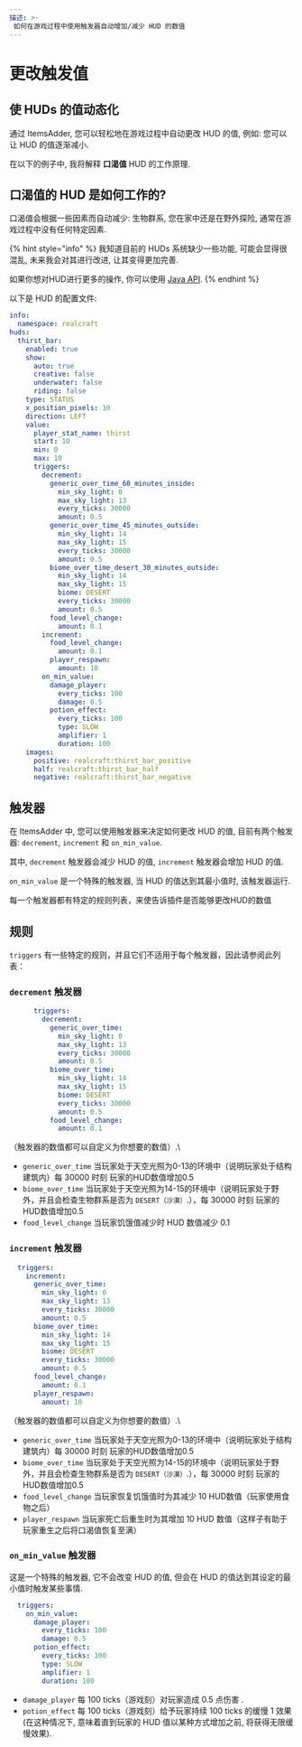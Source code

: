 ```yaml
---
描述: >-
 如何在游戏过程中使用触发器自动增加/减少 HUD 的数值
---
```


# 更改触发值

## 使 HUDs 的值动态化

通过 ItemsAdder, 您可以轻松地在游戏过程中自动更改 HUD 的值, 例如: 您可以让 HUD 的值逐渐减小.

在以下的例子中, 我将解释 **口渴值** HUD 的工作原理.

## 口渴值的 HUD 是如何工作的?

口渴值会根据一些因素而自动减少: 生物群系, 您在家中还是在野外探险, 通常在游戏过程中没有任何特定因素.

{% hint style="info" %}
我知道目前的 HUDs 系统缺少一些功能, 可能会显得很混乱, 未来我会对其进行改进, 让其变得更加完善.

如果你想对HUD进行更多的操作, 你可以使用 [Java API](../../../developers/java-api/).
{% endhint %}

以下是 HUD 的配置文件:

```yaml
info:
  namespace: realcraft
huds:
  thirst_bar:
    enabled: true
    show:
      auto: true
      creative: false
      underwater: false
      riding: false
    type: STATUS
    x_position_pixels: 10
    direction: LEFT
    value:
      player_stat_name: thirst
      start: 10
      min: 0
      max: 10
      triggers:
        decrement:
          generic_over_time_60_minutes_inside:
            min_sky_light: 0
            max_sky_light: 13
            every_ticks: 30000
            amount: 0.5
          generic_over_time_45_minutes_outside:
            min_sky_light: 14
            max_sky_light: 15
            every_ticks: 30000
            amount: 0.5
          biome_over_time_desert_30_minutes_outside:
            min_sky_light: 14
            max_sky_light: 15
            biome: DESERT
            every_ticks: 30000
            amount: 0.5
          food_level_change:
            amount: 0.1
        increment:
          food_level_change:
            amount: 0.1
          player_respawn:
            amount: 10
        on_min_value:
          damage_player:
            every_ticks: 100
            damage: 0.5
          potion_effect:
            every_ticks: 100
            type: SLOW
            amplifier: 1
            duration: 100
    images:
      positive: realcraft:thirst_bar_positive
      half: realcraft:thirst_bar_half
      negative: realcraft:thirst_bar_negative

```

## 触发器

在 ItemsAdder 中, 您可以使用触发器来决定如何更改 HUD 的值, 目前有两个触发器: `decrement`, `increment` 和 `on_min_value`.

其中, `decrement` 触发器会减少 HUD 的值, `increment` 触发器会增加 HUD 的值.

`on_min_value` 是一个特殊的触发器, 当 HUD 的值达到其最小值时, 该触发器运行.

每一个触发器都有特定的规则列表，来使告诉插件是否能够更改HUD的数值

## 规则

`triggers` 有一些特定的规则，并且它们不适用于每个触发器，因此请参阅此列表：

### `decrement` 触发器

```yaml
      triggers:
        decrement:
          generic_over_time:
            min_sky_light: 0
            max_sky_light: 13
            every_ticks: 30000
            amount: 0.5
          biome_over_time:
            min_sky_light: 14
            max_sky_light: 15
            biome: DESERT
            every_ticks: 30000
            amount: 0.5
          food_level_change:
            amount: 0.1
```
（触发器的数值都可以自定义为你想要的数值）.\
* `generic_over_time` 当玩家处于天空光照为0-13的环境中（说明玩家处于结构建筑内）每 30000 时刻 玩家的HUD数值增加0.5
* `biome_over_time` 当玩家处于天空光照为14-15的环境中（说明玩家处于野外，并且会检查生物群系是否为 `DESERT（沙漠）`.），每 30000 时刻 玩家的HUD数值增加0.5
* `food_level_change` 当玩家饥饿值减少时 HUD 数值减少 0.1

### `increment` 触发器

```yaml
  triggers:
    increment:
      generic_over_time:
        min_sky_light: 0
        max_sky_light: 13
        every_ticks: 30000
        amount: 0.5
      biome_over_time:
        min_sky_light: 14
        max_sky_light: 15
        biome: DESERT
        every_ticks: 30000
        amount: 0.5
      food_level_change:
        amount: 0.1
      player_respawn:
        amount: 10
```
（触发器的数值都可以自定义为你想要的数值）.\
* `generic_over_time` 当玩家处于天空光照为0-13的环境中（说明玩家处于结构建筑内）每 30000 时刻 玩家的HUD数值增加0.5
* `biome_over_time` 当玩家处于天空光照为14-15的环境中（说明玩家处于野外，并且会检查生物群系是否为 `DESERT（沙漠）`.），每 30000 时刻 玩家的HUD数值增加0.5
* `food_level_change` 当玩家恢复饥饿值时为其减少 10 HUD数值（玩家使用食物之后）
* `player_respawn` 当玩家死亡后重生时为其增加 10 HUD 数值（这样子有助于玩家重生之后将口渴值恢复至满）

### `on_min_value` 触发器

这是一个特殊的触发器, 它不会改变 HUD 的值, 但会在 HUD 的值达到其设定的最小值时触发某些事情.

```yaml
  triggers:
    on_min_value:
      damage_player:
        every_ticks: 100
        damage: 0.5
      potion_effect:
        every_ticks: 100
        type: SLOW
        amplifier: 1
        duration: 100
```

* `damage_player` 每 100 ticks（游戏刻）对玩家造成 0.5 点伤害 .
* `potion_effect` 每 100 ticks（游戏刻）给予玩家持续 100 ticks 的缓慢 1 效果(在这种情况下, 意味着直到玩家的 HUD 值以某种方式增加之前, 将获得无限缓慢效果).
